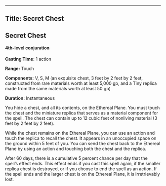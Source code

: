 -------------------------
Title: Secret Chest
-------------------------

## Secret Chest

#### 4th-level conjuration


**Casting Time:** 1 action

**Range:** Touch

**Components:** V, S, M (an exquisite chest, 3 feet by
2 feet by 2 feet, constructed from rare materials worth at least 5,000 gp,
and a Tiny replica made from the same materials worth at least 50 gp)

**Duration:** Instantaneous


You hide a chest, and all its contents, on the Ethereal Plane. You must
touch the chest and the miniature replica that serves as a material
component for the spell. The chest can contain up to 12 cubic feet of
nonliving material (3 feet by 2 feet by 2 feet).

While the chest remains on the Ethereal Plane, you can use an action and
touch the replica to recall the chest. It appears in an unoccupied space
on the ground within 5 feet of you. You can send the chest back to the
Ethereal Plane by using an action and touching both the chest and the
replica.

After 60 days, there is a cumulative 5 percent chance per day that the
spell’s effect ends. This effect ends if you cast this spell again, if
the smaller replica chest is destroyed, or if you choose to end the
spell as an action. If the spell ends and the larger chest is on the
Ethereal Plane, it is irretrievably lost.


